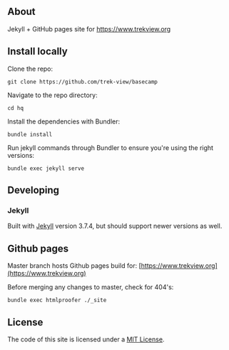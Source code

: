 ## About

Jekyll + GitHub pages site for https://www.trekview.org

## Install locally

Clone the repo:

`git clone https://github.com/trek-view/basecamp`

Navigate to the repo directory:

`cd hq`

Install the dependencies with Bundler:

`bundle install`

Run jekyll commands through Bundler to ensure you're using the right versions:

`bundle exec jekyll serve`

## Developing

### Jekyll 

Built with [Jekyll](http://jekyllrb.com/) version 3.7.4, but should support newer versions as well.

## Github pages

Master branch hosts Github pages build for: [https://www.trekview.org](https://www.trekview.org)

Before merging any changes to master, check for 404's:

`bundle exec htmlproofer ./_site`

## License

The code of this site is licensed under a [MIT License](https://github.com/trek-view/basecamp/blob/master/LICENSE.txt).